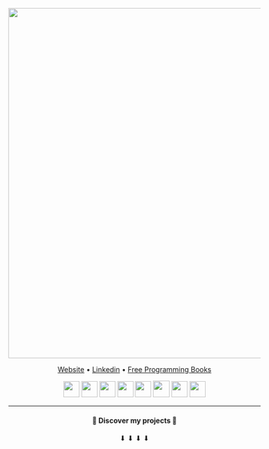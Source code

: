 <p align="center">
   <img src="https://github.com/Awuzi/Awuzi/raw/master/bio.gif" width="700"/>
</p>
<p align="center">
   <a href="https://yahia-lamri.fr/">Website</a> •
   <a href="https://www.linkedin.com/in/yahia-lamri/">Linkedin</a> •
   <a href="https://goalkicker.com/">Free Programming Books</a>
</p>


 <p align="center">
   <img height="32" width="32" src="https://cdn.jsdelivr.net/npm/simple-icons@v3/icons/node-dot-js.svg" />  
   <img height="32" width="32" src="https://cdn.jsdelivr.net/npm/simple-icons@v3/icons/angular.svg" />  
   <img height="32" width="32" src="https://cdn.jsdelivr.net/npm/simple-icons@v3/icons/npm.svg" />  
   <img height="32" width="32" src="https://cdn.jsdelivr.net/npm/simple-icons@v3/icons/mongodb.svg" /> 
   <img height="32" width="32" src="https://cdn.jsdelivr.net/npm/simple-icons@v3/icons/symfony.svg" />  
   <img height="33" width="33" src="https://cdn.jsdelivr.net/npm/simple-icons@v3/icons/mysql.svg" /> 
   <img height="32" width="32" src="https://cdn.jsdelivr.net/npm/simple-icons@v3/icons/html5.svg" />  
   <img height="32" width="32" src="https://cdn.jsdelivr.net/npm/simple-icons@v3/icons/css3.svg" />  
</p>

---

<h4 align="center">
  🔵 Discover my projects 🔵 
</h4>
<p align="center">
  ⬇ ⬇ ⬇ ⬇
</p>
